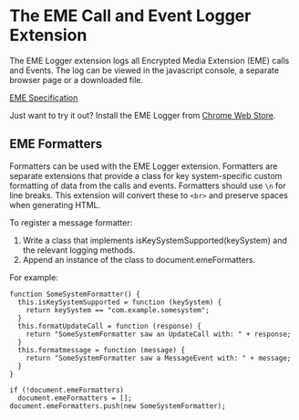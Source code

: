 # The EME Call and Event Logger Extension #

The EME Logger extension logs all Encrypted Media Extension (EME) calls and
Events. The log can be viewed in the javascript console, a separate browser page
or a downloaded file.

[EME Specification](https://w3c.github.io/encrypted-media/)

Just want to try it out? Install the EME Logger from [Chrome Web Store](https://chrome.google.com/webstore/detail/eme-call-and-event-logger/cniohcjecdcdhgmlofniddfoeokbpbpb).

## EME Formatters ##

Formatters can be used with the EME Logger extension. Formatters are separate
extensions that provide a class for key system-specific custom formatting of
data from the calls and events. Formatters should use `\n` for line breaks.
This extension will convert these to `<br>` and preserve spaces when generating
HTML.

To register a message formatter:
1. Write a class that implements isKeySystemSupported(keySystem) and the
   relevant logging methods.
2. Append an instance of the class to document.emeFormatters.

For example:
```
function SomeSystemFormatter() {
  this.isKeySystemSupported = function (keySystem) {
    return keySystem == "com.example.somesystem";
  }
  this.formatUpdateCall = function (response) {
    return "SomeSystemFormatter saw an UpdateCall with: " + response;
  }
  this.formatmessage = function (message) {
    return "SomeSystemFormatter saw a MessageEvent with: " + message;
  }
}

if (!document.emeFormatters)
  document.emeFormatters = [];
document.emeFormatters.push(new SomeSystemFormatter);
```
